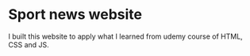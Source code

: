 # Sport news website 

I built this website to apply what I learned from udemy course of HTML, CSS and JS.
